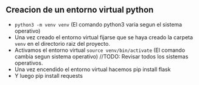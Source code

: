 ## Creacion de un entorno virtual python

-   `python3 -m venv venv` (El comando python3 varia segun el sistema operativo)
-   Una vez creado el entorno virtual fijarse que se haya creado la carpeta `venv` en el directorio raiz del proyecto.
-   Activamos el entorno virtual `source venv/bin/activate` (El comando cambia segun sistema operativo) //TODO: Revisar todos los sistemas operativos.
-   Una vez encendido el entorno virtual hacemos pip install flask
-   Y luego pip install requests